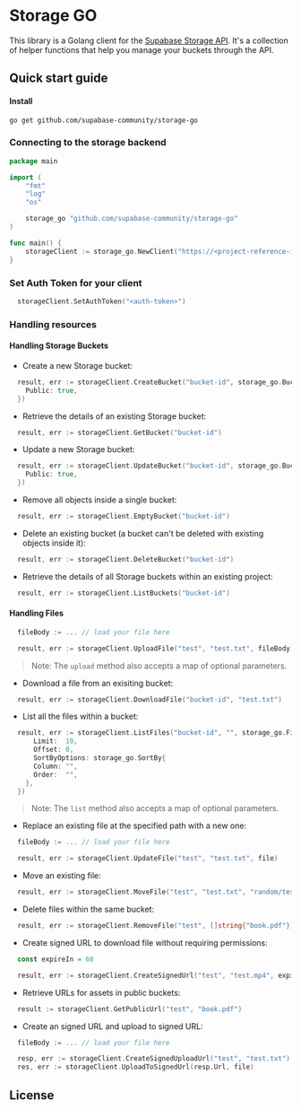 # Storage GO

This library is a Golang client for the [Supabase Storage API](https://supabase.com/docs/guides/storage). It's a collection of helper functions that help you manage your buckets through the API.

## Quick start guide

#### Install

```shell
go get github.com/supabase-community/storage-go
```

### Connecting to the storage backend

```go
package main

import (
	"fmt"
	"log"
	"os"

	storage_go "github.com/supabase-community/storage-go"
)

func main() {
	storageClient := storage_go.NewClient("https://<project-reference-id>.supabase.co/storage/v1", nil)
}
```
### Set Auth Token for your client
```go
  storageClient.SetAuthToken("<auth-token>")
```

### Handling resources

#### Handling Storage Buckets

- Create a new Storage bucket:

```go
  result, err := storageClient.CreateBucket("bucket-id", storage_go.BucketOptions{
    Public: true,
  })
```

- Retrieve the details of an existing Storage bucket:

```go
  result, err := storageClient.GetBucket("bucket-id")
```

- Update a new Storage bucket:

```go
  result, err := storageClient.UpdateBucket("bucket-id", storage_go.BucketOptions{
    Public: true,
  })
```

- Remove all objects inside a single bucket:

```go
  result, err := storageClient.EmptyBucket("bucket-id")
```

- Delete an existing bucket (a bucket can't be deleted with existing objects inside it):

```go
  result, err := storageClient.DeleteBucket("bucket-id")
```

- Retrieve the details of all Storage buckets within an existing project:

```go
  result, err := storageClient.ListBuckets("bucket-id")
```

#### Handling Files

```go
  fileBody := ... // load your file here

  result, err := storageClient.UploadFile("test", "test.txt", fileBody)
```

> Note: The `upload` method also accepts a map of optional parameters.

- Download a file from an exisiting bucket:

```go
  result, err := storageClient.DownloadFile("bucket-id", "test.txt")
```

- List all the files within a bucket:

```go
  result, err := storageClient.ListFiles("bucket-id", "", storage_go.FileSearchOptions{
      Limit:  10,
      Offset: 0,
      SortByOptions: storage_go.SortBy{
      Column: "",
      Order:  "",
    },
  })
```

> Note: The `list` method also accepts a map of optional parameters.

- Replace an existing file at the specified path with a new one:

```go
  fileBody := ... // load your file here

  result, err := storageClient.UpdateFile("test", "test.txt", file)
```

- Move an existing file:

```go
  result, err := storageClient.MoveFile("test", "test.txt", "random/test.txt")
```

- Delete files within the same bucket:

```go
  result, err := storageClient.RemoveFile("test", []string{"book.pdf"})
```

- Create signed URL to download file without requiring permissions:

```go
  const expireIn = 60

  result, err := storageClient.CreateSignedUrl("test", "test.mp4", expireIn)
```

- Retrieve URLs for assets in public buckets:

```go
  result := storageClient.GetPublicUrl("test", "book.pdf")
```

- Create an signed URL and upload to signed URL:

```go
  fileBody := ... // load your file here

  resp, err := storageClient.CreateSignedUploadUrl("test", "test.txt")
  res, err := storageClient.UploadToSignedUrl(resp.Url, file)
```

## License

<!-- I don't know which to use, but explicitly stating the license would be a big help -->
